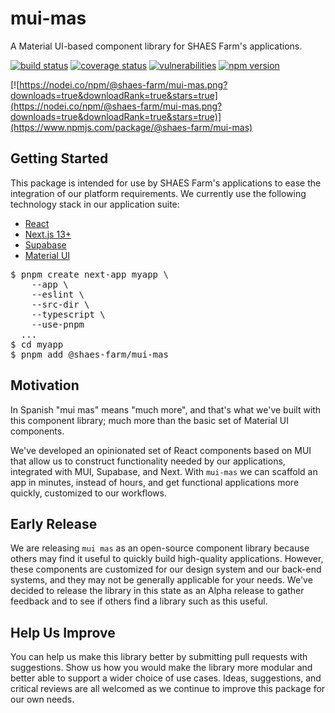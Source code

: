 # mui-mas

A Material UI-based component library for SHAES Farm's applications.

[![build status](https://github.com/shaes-farm/mui-mas/actions/workflows/build-n-test.yml/badge.svg)](https://github.com/shaes-farm/mui-mas/actions/workflows/build-n-test.yml)
[![coverage status](https://coveralls.io/repos/github/shaes-farm/mui-mas/badge.svg?branch=main)](https://coveralls.io/github/shaes-farm/mui-mas?branch=main)
[![vulnerabilities](https://snyk.io/test/github/shaes-farm/mui-mas/badge.svg)](https://snyk.io/test/github/shaes-farm/mui-mas)
[![npm version](https://badge.fury.io/js/@shaes-farm%2Fmui-mas.svg)](https://badge.fury.io/js/@shaes-farm%2Fmui-mas)

[![https://nodei.co/npm/@shaes-farm/mui-mas.png?downloads=true&downloadRank=true&stars=true](https://nodei.co/npm/@shaes-farm/mui-mas.png?downloads=true&downloadRank=true&stars=true)](https://www.npmjs.com/package/@shaes-farm/mui-mas)

## Getting Started

This package is intended for use by SHAES Farm's applications to ease the integration of our platform requirements. We currently use the following technology stack in our application suite:

- [React](https://react.dev/)
- [Next.js 13+](https://nextjs.org/)
- [Supabase](https://supabase.com/)
- [Material UI](https://mui.com/material-ui/)

<pre>
$ pnpm create next-app myapp \
    --app \
    --eslint \
    --src-dir \
    --typescript \
    --use-pnpm
  ...
$ cd myapp
$ pnpm add @shaes-farm/mui-mas
</pre>

## Motivation

In Spanish "mui mas" means "much more", and that's what we've built with this component library; much more than the basic set of Material UI components.

We've developed an opinionated set of React components based on MUI that allow us to construct functionality needed by our applications, integrated with MUI, Supabase, and Next. With <code>mui-mas</code> we can scaffold an app in minutes, instead of hours, and get functional applications more quickly, customized to our workflows.

## Early Release

We are releasing <code>mui mas</code> as an open-source component library because others may find it useful to quickly build high-quality applications. However, these components are customized for our design system and our back-end systems, and they may not be generally applicable for your needs. We've decided to release the library in this state as an Alpha release to gather feedback and to see if others find a library such as this useful.

## Help Us Improve

You can help us make this library better by submitting pull requests with suggestions. Show us how you would make the library more modular and better able to support a wider choice of use cases. Ideas, suggestions, and critical reviews are all welcomed as we continue to improve this package for our own needs.
